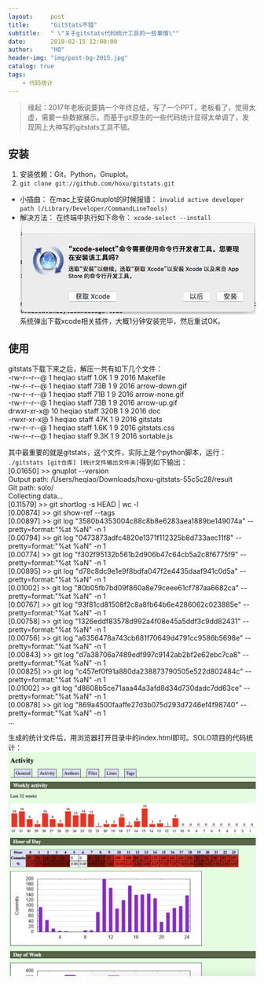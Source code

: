 ```yaml
---
layout:     post
title:      "GitStats不错"
subtitle:   " \"关于gitstats代码统计工具的一些事情\""
date:       2018-02-15 12:00:00
author:     "HQ"
header-img: "img/post-bg-2015.jpg"
catalog: true
tags:
    - 代码统计
---
```


> 缘起：2017年老板说要搞一个年终总结，写了一个PPT，老板看了，觉得太虚，需要一些数据展示。而基于git原生的一些代码统计显得太单调了，发现网上大神写的gitstats工具不错。


## 安装
1.	安装依赖：Git，Python，Gnuplot。
2. `git clone git://github.com/hoxu/gitstats.git`

* 小插曲：
在mac上安装Gnuplot的时候报错：
`invalid active developer path (/Library/Developer/CommandLineTools)`
* 解决方法：
在终端中执行如下命令：
`xcode-select --install`
![插件提示](../img/gitstats/xcode-selected.png "xcode-selected")
系统弹出下载xcode相关插件，大概1分钟安装完毕，然后重试OK。

## 使用
gitstats下载下来之后，解压一共有如下几个文件：<br>
-rw-r--r--@  1 heqiao  staff   1.0K  1  9  2016 Makefile <br>
-rw-r--r--@  1 heqiao  staff    73B  1  9  2016 arrow-down.gif<br>
-rw-r--r--@  1 heqiao  staff    71B  1  9  2016 arrow-none.gif<br>
-rw-r--r--@  1 heqiao  staff    73B  1  9  2016 arrow-up.gif<br>
drwxr-xr-x@ 10 heqiao  staff   320B  1  9  2016 doc<br>
-rwxr-xr-x@  1 heqiao  staff    47K  1  9  2016 gitstats<br>
-rw-r--r--@  1 heqiao  staff   1.6K  1  9  2016 gitstats.css<br>
-rw-r--r--@  1 heqiao  staff   9.3K  1  9  2016 sortable.js<br>

其中最重要的就是gitstats，这个文件，实际上是个python脚本，运行：
`./gitstats [git仓库] [统计文件输出文件夹]`得到如下输出：<br>
[0.01650] >> gnuplot --version<br>
Output path: /Users/heqiao/Downloads/hoxu-gitstats-55c5c28/result<br>
Git path: solo/<br>
Collecting data...<br>
[0.11579] >> git shortlog -s HEAD | wc -l<br>
[0.00874] >> git show-ref --tags<br>
[0.00897] >> git log "3580b4353004c88c8b8e6283aea1889be149074a" --pretty=format:"%at %aN" -n 1<br>
[0.00794] >> git log "0473873adfc4820e1371f112325b8d733aec11f8" --pretty=format:"%at %aN" -n 1<br>
[0.00774] >> git log "f302f95132b561b2d906b47c64cb5a2c8f6775f9" --pretty=format:"%at %aN" -n 1<br>
[0.00895] >> git log "d78c8dc9e1e9f8bdfa047f2e4435daaf941c0d5a" --pretty=format:"%at %aN" -n 1<br>
[0.01002] >> git log "80b05fb7bd09f860a8e79ceee61cf787aa6682ca" --pretty=format:"%at %aN" -n 1<br>
[0.00767] >> git log "93f81cd81508f2c8a8fb64b6e4286062c023885e" --pretty=format:"%at %aN" -n 1<br>
[0.00758] >> git log "1326eddf83578d992a4f08e45a5ddf3c9dd82431" --pretty=format:"%at %aN" -n 1<br>
[0.00756] >> git log "a6356478a743cb681f70649d4791cc9586b5698e" --pretty=format:"%at %aN" -n 1<br>
[0.00843] >> git log "d7a38706a7489edf997c9142ab2bf2e62ebc7ca8" --pretty=format:"%at %aN" -n 1<br>
[0.00825] >> git log "c457ef0f91a880da238873790505e522d802484c" --pretty=format:"%at %aN" -n 1<br>
[0.01002] >> git log "d8608b5ce71aaa44a3afd8d34d730dadc7dd63ce" --pretty=format:"%at %aN" -n 1<br>
[0.00878] >> git log "869a4500faaffe27d3b075d293d7246ef4f98740" --pretty=format:"%at %aN" -n 1<br>
...<br>

生成的统计文件后，用浏览器打开目录中的index.html即可。SOLO项目的代码统计：
![统计文件](../img/gitstats/solo-statistic.png "solo-statistic")